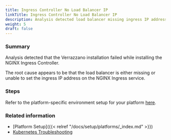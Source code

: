 ```yaml
---
title: Ingress Controller No Load Balancer IP
linkTitle: Ingress Controller No Load Balancer IP
description: Analysis detected load balancer missing ingress IP address
weight: 5
draft: false
---
```


### Summary
Analysis detected that the Verrazzano installation failed while installing the NGINX Ingress Controller.

The root cause appears to be that the load balancer is either missing or unable to set the ingress IP address on the NGINX Ingress service.

### Steps

Refer to the platform-specific environment setup for your platform [here](https://verrazzano.io/docs/setup/platforms/).

### Related information
* [Platform Setup]({{< relref "/docs/setup/platforms/_index.md" >}})
* [Kubernetes Troubleshooting](https://kubernetes.io/docs/tasks/debug-application-cluster/troubleshooting/)
